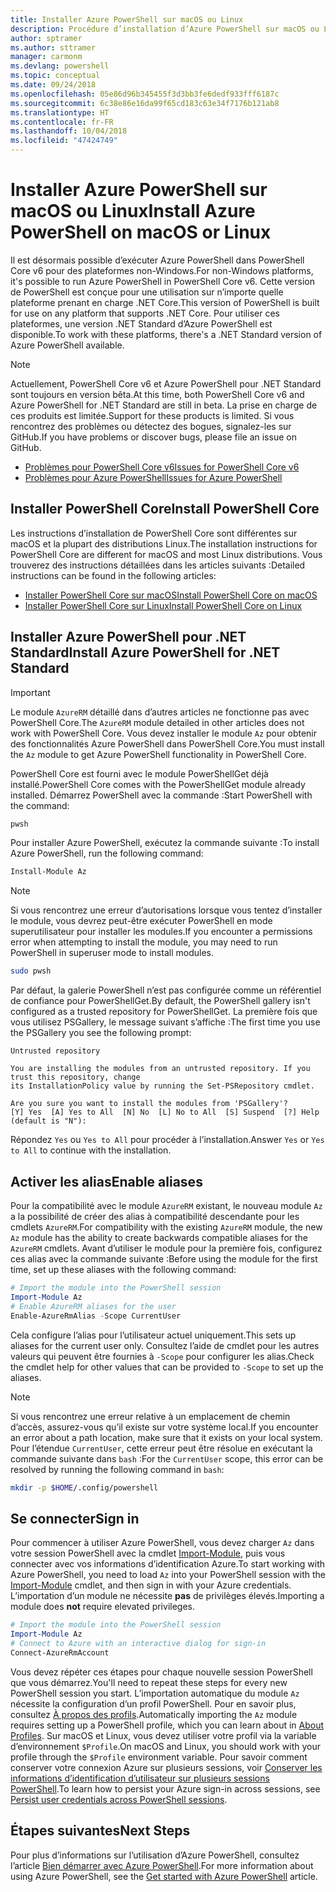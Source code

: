 ```yaml
---
title: Installer Azure PowerShell sur macOS ou Linux
description: Procédure d’installation d’Azure PowerShell sur macOS ou Linux.
author: sptramer
ms.author: sttramer
manager: carmonm
ms.devlang: powershell
ms.topic: conceptual
ms.date: 09/24/2018
ms.openlocfilehash: 05e86d96b345455f3d3bb3fe6dedf933fff6187c
ms.sourcegitcommit: 6c38e86e16da99f65cd183c63e34f7176b121ab8
ms.translationtype: HT
ms.contentlocale: fr-FR
ms.lasthandoff: 10/04/2018
ms.locfileid: "47424749"
---
```

# <a name="install-azure-powershell-on-macos-or-linux"></a><span data-ttu-id="0b30f-103">Installer Azure PowerShell sur macOS ou Linux</span><span class="sxs-lookup"><span data-stu-id="0b30f-103">Install Azure PowerShell on macOS or Linux</span></span>

<span data-ttu-id="0b30f-104">Il est désormais possible d’exécuter Azure PowerShell dans PowerShell Core v6 pour des plateformes non-Windows.</span><span class="sxs-lookup"><span data-stu-id="0b30f-104">For non-Windows platforms, it's possible to run Azure PowerShell in PowerShell Core v6.</span></span> <span data-ttu-id="0b30f-105">Cette version de PowerShell est conçue pour une utilisation sur n’importe quelle plateforme prenant en charge .NET Core.</span><span class="sxs-lookup"><span data-stu-id="0b30f-105">This version of PowerShell is built for use on any platform that supports .NET Core.</span></span> <span data-ttu-id="0b30f-106">Pour utiliser ces plateformes, une version .NET Standard d’Azure PowerShell est disponible.</span><span class="sxs-lookup"><span data-stu-id="0b30f-106">To work with these platforms, there's a .NET Standard version of Azure PowerShell available.</span></span>

> [!NOTE]
> <span data-ttu-id="0b30f-107">Actuellement, PowerShell Core v6 et Azure PowerShell pour .NET Standard sont toujours en version bêta.</span><span class="sxs-lookup"><span data-stu-id="0b30f-107">At this time, both PowerShell Core v6 and Azure PowerShell for .NET Standard are still in beta.</span></span>
> <span data-ttu-id="0b30f-108">La prise en charge de ces produits est limitée.</span><span class="sxs-lookup"><span data-stu-id="0b30f-108">Support for these products is limited.</span></span> <span data-ttu-id="0b30f-109">Si vous rencontrez des problèmes ou détectez des bogues, signalez-les sur GitHub.</span><span class="sxs-lookup"><span data-stu-id="0b30f-109">If you have problems or discover bugs, please file an issue on GitHub.</span></span>
>
> * [<span data-ttu-id="0b30f-110">Problèmes pour PowerShell Core v6</span><span class="sxs-lookup"><span data-stu-id="0b30f-110">Issues for PowerShell Core v6</span></span>](https://github.com/PowerShell/PowerShell/issues)
> * [<span data-ttu-id="0b30f-111">Problèmes pour Azure PowerShell</span><span class="sxs-lookup"><span data-stu-id="0b30f-111">Issues for Azure PowerShell</span></span>](https://github.com/azure/azure-docs-powershell/issues)

## <a name="install-powershell-core"></a><span data-ttu-id="0b30f-112">Installer PowerShell Core</span><span class="sxs-lookup"><span data-stu-id="0b30f-112">Install PowerShell Core</span></span>

<span data-ttu-id="0b30f-113">Les instructions d’installation de PowerShell Core sont différentes sur macOS et la plupart des distributions Linux.</span><span class="sxs-lookup"><span data-stu-id="0b30f-113">The installation instructions for PowerShell Core are different for macOS and most Linux distributions.</span></span>
<span data-ttu-id="0b30f-114">Vous trouverez des instructions détaillées dans les articles suivants :</span><span class="sxs-lookup"><span data-stu-id="0b30f-114">Detailed instructions can be found in the following articles:</span></span>

* [<span data-ttu-id="0b30f-115">Installer PowerShell Core sur macOS</span><span class="sxs-lookup"><span data-stu-id="0b30f-115">Install PowerShell Core on macOS</span></span>](/powershell/scripting/setup/installing-powershell-core-on-macos)
* [<span data-ttu-id="0b30f-116">Installer PowerShell Core sur Linux</span><span class="sxs-lookup"><span data-stu-id="0b30f-116">Install PowerShell Core on Linux</span></span>](/powershell/scripting/setup/installing-powershell-core-on-linux)

## <a name="install-azure-powershell-for-net-standard"></a><span data-ttu-id="0b30f-117">Installer Azure PowerShell pour .NET Standard</span><span class="sxs-lookup"><span data-stu-id="0b30f-117">Install Azure PowerShell for .NET Standard</span></span>

> [!IMPORTANT]
> <span data-ttu-id="0b30f-118">Le module `AzureRM` détaillé dans d’autres articles ne fonctionne pas avec PowerShell Core.</span><span class="sxs-lookup"><span data-stu-id="0b30f-118">The `AzureRM` module detailed in other articles does not work with PowerShell Core.</span></span>
> <span data-ttu-id="0b30f-119">Vous devez installer le module `Az` pour obtenir des fonctionnalités Azure PowerShell dans PowerShell Core.</span><span class="sxs-lookup"><span data-stu-id="0b30f-119">You must install the `Az` module to get Azure PowerShell functionality in PowerShell Core.</span></span>

<span data-ttu-id="0b30f-120">PowerShell Core est fourni avec le module PowerShellGet déjà installé.</span><span class="sxs-lookup"><span data-stu-id="0b30f-120">PowerShell Core comes with the PowerShellGet module already installed.</span></span> <span data-ttu-id="0b30f-121">Démarrez PowerShell avec la commande :</span><span class="sxs-lookup"><span data-stu-id="0b30f-121">Start PowerShell with the command:</span></span>

```bash
pwsh
```

<span data-ttu-id="0b30f-122">Pour installer Azure PowerShell, exécutez la commande suivante :</span><span class="sxs-lookup"><span data-stu-id="0b30f-122">To install Azure PowerShell, run the following command:</span></span>

```powershell
Install-Module Az
```

> [!NOTE]
> <span data-ttu-id="0b30f-123">Si vous rencontrez une erreur d’autorisations lorsque vous tentez d’installer le module, vous devrez peut-être exécuter PowerShell en mode superutilisateur pour installer les modules.</span><span class="sxs-lookup"><span data-stu-id="0b30f-123">If you encounter a permissions error when attempting to install the module, you may need to run PowerShell in superuser mode to install modules.</span></span>
>
> ```bash
> sudo pwsh
> ```

<span data-ttu-id="0b30f-124">Par défaut, la galerie PowerShell n’est pas configurée comme un référentiel de confiance pour PowerShellGet.</span><span class="sxs-lookup"><span data-stu-id="0b30f-124">By default, the PowerShell gallery isn't configured as a trusted repository for PowerShellGet.</span></span> <span data-ttu-id="0b30f-125">La première fois que vous utilisez PSGallery, le message suivant s’affiche :</span><span class="sxs-lookup"><span data-stu-id="0b30f-125">The first time you use the PSGallery you see the following prompt:</span></span>

```output
Untrusted repository

You are installing the modules from an untrusted repository. If you trust this repository, change
its InstallationPolicy value by running the Set-PSRepository cmdlet.

Are you sure you want to install the modules from 'PSGallery'?
[Y] Yes  [A] Yes to All  [N] No  [L] No to All  [S] Suspend  [?] Help (default is "N"):
```

<span data-ttu-id="0b30f-126">Répondez `Yes` ou `Yes to All` pour procéder à l’installation.</span><span class="sxs-lookup"><span data-stu-id="0b30f-126">Answer `Yes` or `Yes to All` to continue with the installation.</span></span>

## <a name="enable-aliases"></a><span data-ttu-id="0b30f-127">Activer les alias</span><span class="sxs-lookup"><span data-stu-id="0b30f-127">Enable aliases</span></span>

<span data-ttu-id="0b30f-128">Pour la compatibilité avec le module `AzureRM` existant, le nouveau module `Az` a la possibilité de créer des alias à compatibilité descendante pour les cmdlets `AzureRM`.</span><span class="sxs-lookup"><span data-stu-id="0b30f-128">For compatibility with the existing `AzureRM` module, the new `Az` module has the ability to create backwards compatible aliases for the `AzureRM` cmdlets.</span></span> <span data-ttu-id="0b30f-129">Avant d’utiliser le module pour la première fois, configurez ces alias avec la commande suivante :</span><span class="sxs-lookup"><span data-stu-id="0b30f-129">Before using the module for the first time, set up these aliases with the following command:</span></span>

```powershell
# Import the module into the PowerShell session
Import-Module Az
# Enable AzureRM aliases for the user
Enable-AzureRmAlias -Scope CurrentUser
```

<span data-ttu-id="0b30f-130">Cela configure l’alias pour l’utilisateur actuel uniquement.</span><span class="sxs-lookup"><span data-stu-id="0b30f-130">This sets up aliases for the current user only.</span></span> <span data-ttu-id="0b30f-131">Consultez l’aide de cmdlet pour les autres valeurs qui peuvent être fournies à `-Scope` pour configurer les alias.</span><span class="sxs-lookup"><span data-stu-id="0b30f-131">Check the cmdlet help for other values that can be provided to `-Scope` to set up the aliases.</span></span>

> [!NOTE]
> <span data-ttu-id="0b30f-132">Si vous rencontrez une erreur relative à un emplacement de chemin d’accès, assurez-vous qu’il existe sur votre système local.</span><span class="sxs-lookup"><span data-stu-id="0b30f-132">If you encounter an error about a path location, make sure that it exists on your local system.</span></span> <span data-ttu-id="0b30f-133">Pour l’étendue `CurrentUser`, cette erreur peut être résolue en exécutant la commande suivante dans `bash` :</span><span class="sxs-lookup"><span data-stu-id="0b30f-133">For the `CurrentUser` scope, this error can be resolved by running the following command in `bash`:</span></span>
>
> ```bash
> mkdir -p $HOME/.config/powershell
> ```

## <a name="sign-in"></a><span data-ttu-id="0b30f-134">Se connecter</span><span class="sxs-lookup"><span data-stu-id="0b30f-134">Sign in</span></span>

<span data-ttu-id="0b30f-135">Pour commencer à utiliser Azure PowerShell, vous devez charger `Az` dans votre session PowerShell avec la cmdlet [Import-Module](/powershell/module/Microsoft.PowerShell.Core/Import-Module), puis vous connecter avec vos informations d’identification Azure.</span><span class="sxs-lookup"><span data-stu-id="0b30f-135">To start working with Azure PowerShell, you need to load `Az` into your PowerShell session with the [Import-Module](/powershell/module/Microsoft.PowerShell.Core/Import-Module) cmdlet, and then sign in with your Azure credentials.</span></span> <span data-ttu-id="0b30f-136">L’importation d’un module ne nécessite __pas__ de privilèges élevés.</span><span class="sxs-lookup"><span data-stu-id="0b30f-136">Importing a module does __not__ require elevated privileges.</span></span>

```powershell
# Import the module into the PowerShell session
Import-Module Az
# Connect to Azure with an interactive dialog for sign-in
Connect-AzureRmAccount
```

<span data-ttu-id="0b30f-137">Vous devez répéter ces étapes pour chaque nouvelle session PowerShell que vous démarrez.</span><span class="sxs-lookup"><span data-stu-id="0b30f-137">You'll need to repeat these steps for every new PowerShell session you start.</span></span> <span data-ttu-id="0b30f-138">L’importation automatique du module `Az` nécessite la configuration d’un profil PowerShell. Pour en savoir plus, consultez [À propos des profils](/powershell/module/microsoft.powershell.core/about/about_profiles).</span><span class="sxs-lookup"><span data-stu-id="0b30f-138">Automatically importing the `Az` module requires setting up a PowerShell profile, which you can learn about in [About Profiles](/powershell/module/microsoft.powershell.core/about/about_profiles).</span></span>
<span data-ttu-id="0b30f-139">Sur macOS et Linux, vous devez utiliser votre profil via la variable d’environnement `$Profile`.</span><span class="sxs-lookup"><span data-stu-id="0b30f-139">On macOS and Linux, you should work with your profile through the `$Profile` environment variable.</span></span> <span data-ttu-id="0b30f-140">Pour savoir comment conserver votre connexion Azure sur plusieurs sessions, voir [Conserver les informations d’identification d’utilisateur sur plusieurs sessions PowerShell](context-persistence.md).</span><span class="sxs-lookup"><span data-stu-id="0b30f-140">To learn how to persist your Azure sign-in across sessions, see [Persist user credentials across PowerShell sessions](context-persistence.md).</span></span>

## <a name="next-steps"></a><span data-ttu-id="0b30f-141">Étapes suivantes</span><span class="sxs-lookup"><span data-stu-id="0b30f-141">Next Steps</span></span>

<span data-ttu-id="0b30f-142">Pour plus d’informations sur l’utilisation d’Azure PowerShell, consultez l’article [Bien démarrer avec Azure PowerShell](get-started-azureps.md).</span><span class="sxs-lookup"><span data-stu-id="0b30f-142">For more information about using Azure PowerShell, see the [Get started with Azure PowerShell](get-started-azureps.md) article.</span></span>
